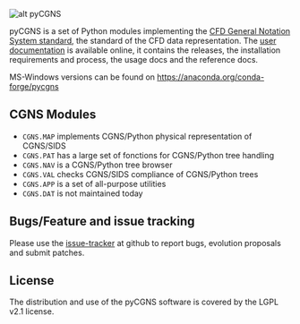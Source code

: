 ![alt pyCGNS](doc/images/intro-logo-small.png)

pyCGNS is a set of Python modules implementing the
[CFD General Notation System standard](https://cgns.github.io),
the standard of the CFD data representation.
The [user documentation](http://pycgns.github.io) is available online, it
contains the releases, the installation requirements and process, the usage docs
and the reference docs.

MS-Windows versions can be found on https://anaconda.org/conda-forge/pycgns

## CGNS Modules

- `CGNS.MAP` implements CGNS/Python physical representation of CGNS/SIDS
- `CGNS.PAT` has a large set of fonctions for CGNS/Python tree handling
- `CGNS.NAV` is a CGNS/Python tree browser
- `CGNS.VAL` checks CGNS/SIDS compliance of CGNS/Python trees
- `CGNS.APP` is a set of all-purpose utilities
- `CGNS.DAT` is not maintained today


## Bugs/Feature and issue tracking

Please use the [issue-tracker](https://github.com/pycgns/pycgns/issues) at github
to report bugs, evolution proposals and submit patches.

## License

The distribution and use of the pyCGNS software is covered by the LGPL v2.1 license.
